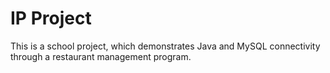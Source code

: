 # IP Project

 This is a school project, which demonstrates Java and MySQL connectivity through a restaurant management program.
